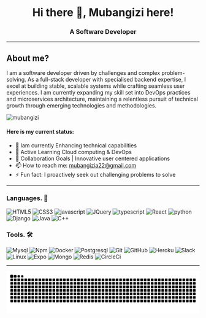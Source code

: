 <h1 align="center">Hi there 👋, Mubangizi here!</h1>
<h3 align="center">A Software Developer</h3>

---
## About me?
I am a software developer driven by challenges and complex problem-solving. As a full-stack developer with specialised backend expertise, I excel at building stable, scalable systems while crafting seamless user experiences. I am currently expanding my skill set into DevOps practices and microservices architecture, maintaining a relentless pursuit of technical growth through emerging technologies and methodologies.
<p align="left"> <img src="https://komarev.com/ghpvc/?username=mubangizi&label=Views&color=blue&style=plastic" alt="mubangizi" /> </p>
  
#### Here is my current status:
- 🔭 Iam currently Enhancing technical capabilities
- 🌱 Active Learning Cloud computing & DevOps
- 👯 Collaboration Goals | Innovative user centered applications
- 📫 How to reach me: mubangizia22@gmail.com
- ⚡ Fun fact: I proactively seek out challenging problems to solve

---
### Languages. 🚧 

![HTML5](https://icongr.am/devicon/html5-original.svg?size=50&color=currentColor)
![CSS3](https://icongr.am/devicon/css3-original.svg?size=50&color=currentColor)
![javascript](https://icongr.am/devicon/javascript-original.svg?size=50&color=currentColor)
![JQuery](https://icongr.am/devicon/jquery-original-wordmark.svg?size=50&color=currentColor)
![typescript](https://icongr.am/devicon/typescript-original.svg?size=50&color=currentColor)
![React](https://icongr.am/devicon/react-original.svg?size=50&color=currentColor)
![python](https://icongr.am/devicon/python-original.svg?size=50&color=currentColor)
![Django](https://icongr.am/devicon/django-original.svg?size=50&color=currentColor)
![Java](https://icongr.am/devicon/java-original.svg?size=50&color=currentColor)
![C++](https://icongr.am/devicon/cplusplus-original.svg?size=50&color=currentColor)



### Tools. 🛠 

![Mysql](https://icongr.am/devicon/mysql-original-wordmark.svg?size=50&color=currentColor)
![Npm](https://icongr.am/devicon/npm-original-wordmark.svg?size=50&color=currentColor)
![Docker](https://icongr.am/devicon/docker-original-wordmark.svg?size=50&color=currentColor)
![Postgresql](https://icongr.am/devicon/postgresql-original.svg?size=50&color=currentColor)
![Git](https://icongr.am/devicon/git-original.svg?size=50&color=currentColor)
![GitHub](https://icongr.am/devicon/github-original.svg?size=50&color=currentColor)
![Heroku](https://icongr.am/devicon/heroku-original.svg?size=50&color=currentColor)
![Slack](https://icongr.am/devicon/slack-original.svg?size=50&color=currentColor)
![Linux](https://icongr.am/devicon/linux-original.svg?size=50&color=currentColor)
![Expo](https://icongr.am/simple/expo.svg?size=47&color=2b2e40&colored=false)
![Mongo](https://icongr.am/devicon/mongodb-original-wordmark.svg?size=50&color=currentColor)
![Redis](https://icongr.am/devicon/redis-original-wordmark.svg?size=50&color=currentColor)
![CircleCi](https://icongr.am/simple/circleci.svg?size=50&color=currentColor&colored=false)

---
<!--
<a>
<img align="left" src="https://github-readme-stats.vercel.app/api/top-langs/?username=mubangizi&theme=dark&hide=html,dockerfile" alt="francislagares" />
</a>

[![Mubangizi's github stats](https://github-readme-stats.vercel.app/api?username=mubangizi&show_icons=true&theme=algolia)](https://github.com/mubangizi)
--> 

<!--
<a href="https://mubangiziallan.netlify.app/" target="_blank">
  <img
    src="https://render.gitanimals.org/lines/Mubangizi"
    width="100%"
    height="180"
  />
</a>
-->
<picture>
  <source media="(prefers-color-scheme: dark)" srcset="https://raw.githubusercontent.com/Mubangizi/Mubangizi/output/github-contribution-grid-snake-dark.svg">
  <source media="(prefers-color-scheme: light)" srcset="https://raw.githubusercontent.com/Mubangizi/Mubangizi/output/github-contribution-grid-snake.svg">
  <img alt="github contribution grid snake animation" src="https://raw.githubusercontent.com/Mubangizi/Mubangizi/output/github-contribution-grid-snake.svg">
</picture>


